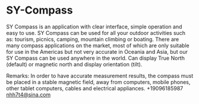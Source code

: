 # SY-Compass

SY Compass is an application with clear interface, simple operation and easy to use.
SY Compass can be used for all your outdoor activities such as: tourism, picnics, camping, mountain climbing or boating.
There are many compass applications on the market, most of which are only suitable for use in the Americas but not very accurate in Oceania and Asia, but our SY Compass can be used anywhere in the world.
Can display True North (default) or magnetic north and display orientation (tilt).

Remarks: In order to have accurate measurement results, the compass must be placed in a stable magnetic field, away from computers, mobile phones, other tablet computers, cables and electrical appliances.
+19096185987 nhh7t4@sina.com
